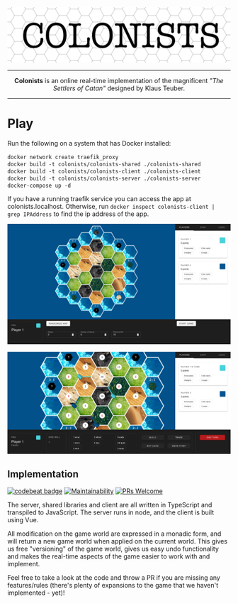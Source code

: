 ![header](doc/header-simple.jpg "colonists")

***

<p align="center"><b>Colonists</b> is an online real-time implementation of the magnificent <i>"The Settlers of Catan"</i> designed by Klaus Teuber.</p>

***

# Play

Run the following on a system that has Docker installed:

    docker network create traefik_proxy
    docker build -t colonists/colonists-shared ./colonists-shared
    docker build -t colonists/colonists-client ./colonists-client
    docker build -t colonists/colonists-server ./colonists-server
    docker-compose up -d

If you have a running traefik service you can access the app at colonists.localhost.
Otherwise, run `docker inspect colonists-client | grep IPAddress` to find the ip address of the app.

![screenshot-1](doc/screenshot-1.jpg "colonists")

![screenshot-2](doc/screenshot-2.jpg "colonists")

## Implementation

[![codebeat badge](https://codebeat.co/badges/9fe73beb-c48f-4772-8d45-ab88e2241782)](https://codebeat.co/projects/github-com-awia00-colonists-master)
[![Maintainability](https://api.codeclimate.com/v1/badges/e9e2a40371b22a5460ad/maintainability)](https://codeclimate.com/github/Awia00/colonists/maintainability)
[![PRs Welcome](https://img.shields.io/badge/PRs-welcome-brightgreen.svg?style=flat)](http://makeapullrequest.com)

The server, shared libraries and client are all written in TypeScript and transpiled to JavaScript. The server runs in node, and the client is built using Vue.

All modification on the game world are expressed in a monadic form, and will return a new game world when applied on the current world.
This gives us free "versioning" of the game world, gives us easy undo functionality and makes the real-time aspects of the game easier to work with and implement.

Feel free to take a look at the code and throw a PR if you are missing any features/rules (there's plenty of expansions to the game that we haven't implemented - yet)!
